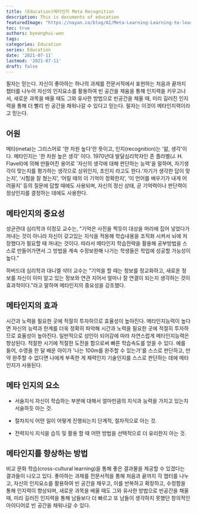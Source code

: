 ```yaml
---
title: (Education)메타인지 Meta Recognition
description: This is documents of education
featuredImage: "https://nayan.co/blog/AI/Meta-Learning-Learning-to-learn-fast/meta-learning.png"
toc: true
authors: byeonghui-won
tags:
categories: Education
series: Education
date: '2021-07-11'
lastmod: '2021-07-11'
draft: false
---
```


필자는 믿는다. 자신이 좋아하는 하나의 과제를 전문서적에서 표현하는 처음과 끝까지 챕터를 나누어 자신의 인지요소를 활용하여 빈 공간을 채움을 통해 인지력을 키우고나서, 새로운 과목을 배울 때도 그와 유사한 방법으로 빈공간을 채울 때, 미리 길러진 인지력을 통해 더 빨리 빈 공간을 채워나갈 수 있다고 믿는다. 필자는 이것이 메타인지력이라고 믿는다.

## 어원

메타(meta)는 그리스어로 '한 차원 높다'란 뜻이고, 인지(recognition)는 '앎, 생각'이다. 메타인지는 '한 차원 높은 생각' 이다. 1970년대 발달심리학자인 존 플라벨(J. H. Flavell)에 의해 만들어진 용어로 '자신의 생각에 대해 판단하는 능력'을 말하며, 자기생각이 맞는지를 평가하는 생각으로 상위인지, 초인지 라고도 한다.‘자기가 생각한 답이 맞는지’, ‘시험을 잘 쳤는지’, ‘어릴 때의 이 기억이 정확한지’, ‘이 언어를 배우기가 내게 어려울지’ 등의 질문에 답할 때에도 사용되며, 자신의 정신 상태, 곧 기억력이나 판단력이 정상인지를 결정하는 데에도 사용한다. 

## 메타인지의 중요성

성균관대 심리학과 이정모 교수는, "기억은 사진을 찍듯이 대상을 머리에 집어 넣었다가 꺼내는 것이 아니라 자신이 갖고있는 지식을 적용해 학습내용을 조직화 시켜서 뇌에 저장했다가 필요할 때 꺼내는 것이다. 따라서 메타인지 학습전략을 활용해 공부방법을 스스로 만들어가면서 그 방법을 계속 수정보완해 나가는 학생들은 학업에 성공할 가능성이 높다." 

하버드대 심리학과 대니엘 샥터 교수는 "기억을 할 때는 정보를 정교화하고, 새로운 정보를 자신이 이미 알고 있는 정보와 연관 지어서 얼마나 잘 연결이 되는지 생각하는 것이 효과적이다."라고 말하며 메타인지의 중요성을 강조했다. 

## 메타인지의 효과

시간과 노력을 필요한 곳에 적절히 투자하므로 효율성이 높아진다. 메타인지능력이 높다면 자신의 능력과 한계를 더욱 정확히 파악해 시간과 노력을 필요한 곳에 적절히 투자하므로 효율성이 높아진다. 일반적으로 성인이 되어감에 따라 자연스럽게 메타인지능력은 향상된다. 적절한 시기에 적절한 도전을 함으로써 빠른 학습속도를 얻을 수 있다. 예를 들어, 수영을 한 달 배운 아이가 '나는 100m를 완주할 수 있는가'를 스스로 판단하고, 만약 완주할 수 없다면 나에게 부족한 게 체력인지 기술인지를 스스로 판단하는 데에 메타인지가 사용된다. 

## 메타 인지의 요소

+ 서술지식 자신이 학습하는 부분에 대해서 얼마만큼의 지식과 능력을 가지고 있는지 서술하듯 아는 것. 

+ 절차지식 어떤 일이 어떻게 진행되는지 단계적, 절차적으로 아는 것.

+ 전략지식 지식을 습득 및 활용 할 때 어떤 방법을 선택적으로 더 유리한지 아는 것.

## 메타인지를 향상하는 방법

비교 문화 학습(cross-cultural learning)을 통해 좋은 결과물을 제공할 수 있겠다는 결과들이 나오고 있다. 좋아하는 과제를 전문서적을 통해 처음과 끝까지 각 챕터를 나누고, 자신의 인지요소를 활용하여 빈 공간을 채우고, 이를 반복하고 확장하고, 수정함을 통해 인지력이 향상되며, 새로운 과목을 배울 때도 그와 유사한 방법으로 빈공간을 채울 때, 미리 길러진 인지력을 통해 남들보다 더 빠르고 또 남들이 생각하지 못했던 창의적인 아이디어로 빈 공간을 채워나갈 수 있다.
